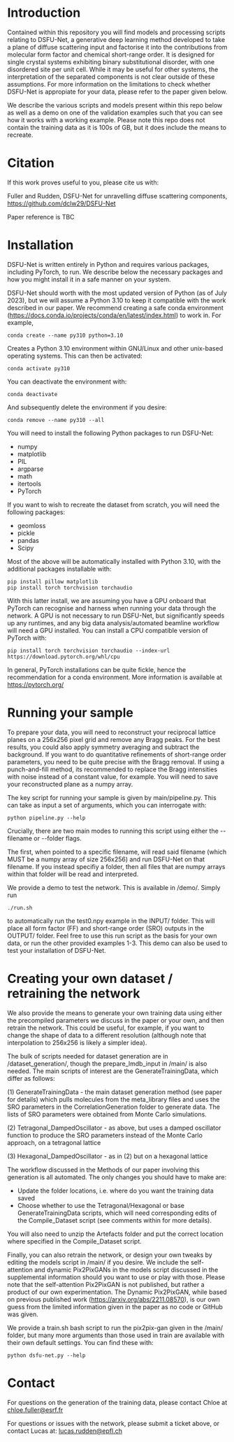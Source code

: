 # Introduction

Contained within this repository you will find models and processing scripts relating to DSFU-Net, a generative deep learning method developed to take a plane of diffuse scattering input and factorise it into the contributions from molecular form factor and chemical short-range order. It is designed for single crystal systems exhibiting binary substitutional disorder, with one disordered site per unit cell. While it may be useful for other systems, the interpretation of the separated components is not clear outside of these assumptions. For more information on the limitations to check whether DSFU-Net is appropiate for your data, please refer to the paper given below.

We describe the various scripts and models present within this repo below as well as a demo on one of the validation examples such that you can see how it works with a working example. Please note this repo does not contain the training data as it is 100s of GB, but it does include the means to recreate. 

# Citation

If this work proves useful to you, please cite us with:

Fuller and Rudden, DSFU-Net for unravelling diffuse scattering components, https://github.com/dclw29/DSFU-Net

Paper reference is TBC

# Installation

DSFU-Net is written entirely in Python and requires various packages, including PyTorch, to run. We describe below the necessary packages and how you might install it in a safe manner on your system.

DSFU-Net should worth with the most updated version of Python (as of July 2023), but we will assume a Python 3.10 to keep it compatible with the work described in our paper. We recommend creating a safe conda environment (https://docs.conda.io/projects/conda/en/latest/index.html) to work in. For example,

```
conda create --name py310 python=3.10
```

Creates a Python 3.10 environment within GNU/Linux and other unix-based operating systems. This can then be activated:

```
conda activate py310
```

You can deactivate the environment with:

```
conda deactivate
```

And subsequently delete the environment if you desire:

```
conda remove --name py310 --all
```

You will need to install the following Python packages to run DSFU-Net:

- numpy
- matplotlib
- PIL
- argparse
- math
- itertools
- PyTorch

If you want to wish to recreate the dataset from scratch, you will need the following packages:

- geomloss
- pickle
- pandas
- Scipy

Most of the above will be automatically installed with Python 3.10, with the additional packages installable with:

```
pip install pillow matplotlib
pip install torch torchvision torchaudio
```

With this latter install, we are assuming you have a GPU onboard that PyTorch can recognise and harness when running your data through the network. A GPU is not necessary to run DSFU-Net, but significantly speeds up any runtimes, and any big data analysis/automated beamline workflow will need a GPU installed. You can install a CPU compatible version of PyTorch with:

```
pip install torch torchvision torchaudio --index-url https://download.pytorch.org/whl/cpu
```

In general, PyTorch installations can be quite fickle, hence the recommendation for a conda environment. More information is available at https://pytorch.org/

# Running your sample
To prepare your data, you will need to reconstruct your reciprocal lattice planes on a 256x256 pixel grid and remove any Bragg peaks. For the best results, you could also apply symmetry averaging and subtract the background. If you want to do quantitative refinements of short-range order parameters, you need to be quite precise with the Bragg removal. If using a punch-and-fill method, its recommended to replace the Bragg intensities with noise instead of a constant value, for example. You will need to save your reconstructed plane as a numpy array. 

The key script for running your sample is given by main/pipeline.py. This can take as input a set of arguments, which you can interrogate with:

```
python pipeline.py --help
```
 
Crucially, there are two main modes to running this script using either the --filename or --folder flags. 

The first, when pointed to a specific filename, will read said filename (which MUST be a numpy array of size 256x256) and run DSFU-Net on that filename. If you instead specifiy a folder, then all files that are numpy arrays within that folder will be read and interpreted.

We provide a demo to test the network. This is available in /demo/. Simply run 

```
./run.sh
```

to automatically run the test0.npy example in the INPUT/ folder. This will place all form factor (FF) and short-range order (SRO) outputs in the OUTPUT/ folder. Feel free to use this run script as the basis for your own data, or run the other provided examples 1-3. This demo can also be used to test your installation of DSFU-Net.

# Creating your own dataset / retraining the network

We also provide the means to generate your own training data using either the precompiled parameters we discuss in the paper or your own, and then retrain the network. This could be useful, for example, if you want to change the shape of data to a different resolution (although note that interpolation to 256x256 is likely a simpler idea).

The bulk of scripts needed for dataset generation are in /dataset_generation/, though the prepare_lmdb_input in /main/ is also needed. The main scripts of interest are the GenerateTrainingData, which differ as follows:

(1) GenerateTrainingData - the main dataset generation method (see paper for details) which pulls molecules from the meta_library files and uses the SRO parameters in the CorrelationGeneration folder to generate data. The lists of SRO parameters were obtained from Monte Carlo simulations.

(2) Tetragonal_DampedOscillator - as above, but uses a damped oscillator function to produce the SRO parameters instead of the Monte Carlo approach, on a tetragonal lattice

(3) Hexagonal_DampedOscillator - as in (2) but on a hexagonal lattice

The workflow discussed in the Methods of our paper involving this generation is all automated. The only changes you should have to make are:

- Update the folder locations, i.e. where do you want the training data saved
- Choose whether to use the Tetragonal/Hexagonal or base GenerateTrainingData scripts, which will need corresponding edits of the Compile_Dataset script (see comments within for more details). 

You will also need to unzip the Artefacts folder and put the correct location where specified in the Compile_Dataset script.

Finally, you can also retrain the network, or design your own tweaks by editing the models script in /main/ if you desire. We include the self-attention and dynamic Pix2PixGANs in the models script discussed in the supplemental information should you want to use or play with those. Please note that the self-attention Pix2PixGAN is not published, but rather a product of our own experimentation. The Dynamic Pix2PixGAN, while based on previous published work (https://arxiv.org/abs/2211.08570), is our own guess from the limited information given in the paper as no code or GitHub was given. 

We provide a train.sh bash script to run the pix2pix-gan given in the /main/ folder, but many more arguments than those used in train are available with their own default settings. You can find these with:

```
python dsfu-net.py --help
```

# Contact

For questions on the generation of the training data, please contact Chloe at chloe.fuller@esrf.fr

For questions or issues with the network, please submit a ticket above, or contact Lucas at: lucas.rudden@epfl.ch

